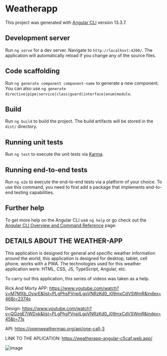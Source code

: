 # Weatherapp

This project was generated with [Angular CLI](https://github.com/angular/angular-cli) version 13.3.7.

## Development server

Run `ng serve` for a dev server. Navigate to `http://localhost:4200/`. The application will automatically reload if you change any of the source files.

## Code scaffolding

Run `ng generate component component-name` to generate a new component. You can also use `ng generate directive|pipe|service|class|guard|interface|enum|module`.

## Build

Run `ng build` to build the project. The build artifacts will be stored in the `dist/` directory.

## Running unit tests

Run `ng test` to execute the unit tests via [Karma](https://karma-runner.github.io).

## Running end-to-end tests

Run `ng e2e` to execute the end-to-end tests via a platform of your choice. To use this command, you need to first add a package that implements end-to-end testing capabilities.

## Further help

To get more help on the Angular CLI use `ng help` or go check out the [Angular CLI Overview and Command Reference](https://angular.io/cli) page.

## DETAILS ABOUT THE WEATHER-APP

This application is designed for general and specific weather information around the world, this application is designed for desktop, tablet, cell phone. works with a PWA.
The technologies used for this weather application were: HTML, CSS, JS, TypeScript, Angular, etc.

To carry out this application, this series of videos was taken as a help.

Rick And Morty APP: https://www.youtube.com/watch?v=M7MXb_OysrE&list=PLgPhsPVnplLgoVNRzKd0_j09mxCdVSWmR&index=46&t=2374s

Design: https://www.youtube.com/watch?v=QGzgE7jWDxk&list=PLgPhsPVnplLgoVNRzKd0_j09mxCdVSWmR&index=45&t=71s

API: https://openweathermap.org/api/one-call-3

LINK TO THE APLICATION: https://weatherapp-angular-c5caf.web.app/


![image](https://user-images.githubusercontent.com/72418729/174692256-55d5ba71-4bc0-4ae7-b979-521256d3581a.png)



